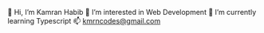 👋 Hi, I’m Kamran Habib
👀 I’m interested in Web Development
🌱 I’m currently learning Typescript
📫 kmrncodes@gmail.com
